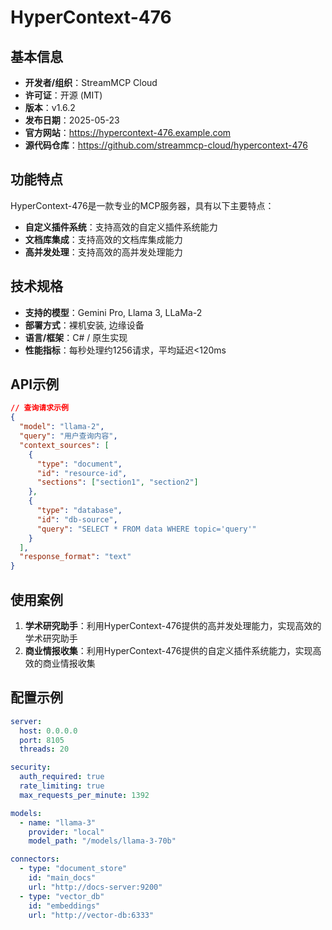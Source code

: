 # HyperContext-476

## 基本信息

- **开发者/组织**：StreamMCP Cloud
- **许可证**：开源 (MIT)
- **版本**：v1.6.2
- **发布日期**：2025-05-23
- **官方网站**：https://hypercontext-476.example.com
- **源代码仓库**：https://github.com/streammcp-cloud/hypercontext-476

## 功能特点

HyperContext-476是一款专业的MCP服务器，具有以下主要特点：

- **自定义插件系统**：支持高效的自定义插件系统能力
- **文档库集成**：支持高效的文档库集成能力
- **高并发处理**：支持高效的高并发处理能力


## 技术规格

- **支持的模型**：Gemini Pro, Llama 3, LLaMa-2
- **部署方式**：裸机安装, 边缘设备
- **语言/框架**：C# / 原生实现
- **性能指标**：每秒处理约1256请求，平均延迟<120ms

## API示例

```json
// 查询请求示例
{
  "model": "llama-2",
  "query": "用户查询内容",
  "context_sources": [
    {
      "type": "document",
      "id": "resource-id",
      "sections": ["section1", "section2"]
    },
    {
      "type": "database",
      "id": "db-source",
      "query": "SELECT * FROM data WHERE topic='query'"
    }
  ],
  "response_format": "text"
}
```

## 使用案例

1. **学术研究助手**：利用HyperContext-476提供的高并发处理能力，实现高效的学术研究助手
2. **商业情报收集**：利用HyperContext-476提供的自定义插件系统能力，实现高效的商业情报收集


## 配置示例

```yaml
server:
  host: 0.0.0.0
  port: 8105
  threads: 20

security:
  auth_required: true
  rate_limiting: true
  max_requests_per_minute: 1392

models:
  - name: "llama-3"
    provider: "local"
    model_path: "/models/llama-3-70b"

connectors:
  - type: "document_store"
    id: "main_docs"
    url: "http://docs-server:9200"
  - type: "vector_db"
    id: "embeddings"
    url: "http://vector-db:6333"
```